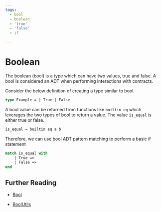 ```yaml
---
tags:
  - bool
  - boolean
  - 'true'
  - 'false'
  - if

---
```


# Boolean

The boolean (bool) is a type which can have two values, true and false. A bool is considered an ADT when performing interactions with contracts.

Consider the below definition of creating a type similar to bool.

```ocaml
type Example = | True | False
```

A bool value can be returned from functions like ```builtin eq``` which leverages the two types of bool to return a value. The value ```is_equal``` is either true or false.

```ocaml
is_equal = builtin eq a b
```

Therefore, we can use bool ADT pattern matching to perform a basic if statement

```ocaml
match is_equal with
    | True =>
    | False =>
end
```

## Further Reading

* [Bool](https://scilla.readthedocs.io/en/latest/scilla-in-depth.html?highlight=bool#boolean)

* [BoolUtils](https://scilla.readthedocs.io/en/latest/stdlib.html?highlight=bool#boolutils)
